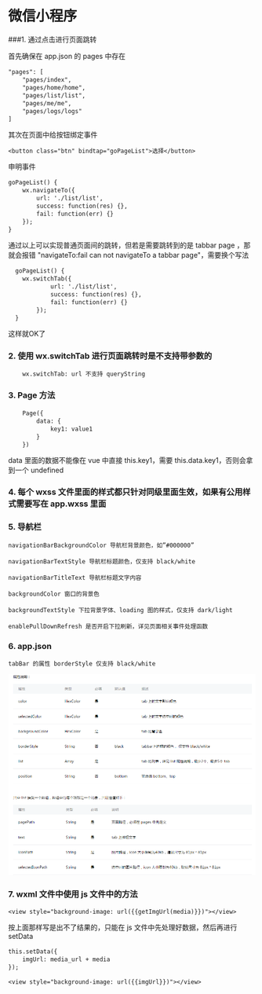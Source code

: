 # 微信小程序

###1. 通过点击进行页面跳转

首先确保在 app.json 的 pages 中存在

	"pages": [
		"pages/index",
		"pages/home/home",
		"pages/list/list",
		"pages/me/me",
		"pages/logs/logs"
	]

其次在页面中给按钮绑定事件

	<button class="btn" bindtap="goPageList">选择</button>

申明事件

	goPageList() {
		wx.navigateTo({
			url: './list/list',
			success: function(res) {},
			fail: function(err) {}
		});
	}

通过以上可以实现普通页面间的跳转，但若是需要跳转到的是 tabbar page ，那就会报错 "navigateTo:fail can not navigateTo a tabbar page"，需要换个写法

	  goPageList() {
	  	wx.switchTab({
				url: './list/list',
				success: function(res) {},
				fail: function(err) {}
			});
	  }

这样就OK了

### 2. 使用 wx.switchTab 进行页面跳转时是不支持带参数的

		wx.switchTab: url 不支持 queryString

### 3. Page 方法
		Page({
			data: {
				key1: value1
			}
		})

		
data 里面的数据不能像在 vue 中直接 this.key1，需要 this.data.key1，否则会拿到一个 undefined

### 4. 每个 wxss 文件里面的样式都只针对同级里面生效，如果有公用样式需要写在 app.wxss 里面

### 5. 导航栏

	navigationBarBackgroundColor 导航栏背景颜色，如”#000000”

	navigationBarTextStyle 导航栏标题颜色，仅支持 black/white

	navigationBarTitleText 导航栏标题文字内容

	backgroundColor 窗口的背景色

	backgroundTextStyle 下拉背景字体、loading 图的样式，仅支持 dark/light

	enablePullDownRefresh 是否开启下拉刷新，详见页面相关事件处理函数


### 6. app.json
	tabBar 的属性 borderStyle 仅支持 black/white
	
![](20181217/tabBar.png)


### 7. wxml 文件中使用 js 文件中的方法
	<view style="background-image: url({{getImgUrl(media)}})"></view>

按上面那样写是出不了结果的，只能在 js 文件中先处理好数据，然后再进行 setData


```
this.setData({
	imgUrl: media_url + media
});
```

	<view style="background-image: url({{imgUrl}})"></view>